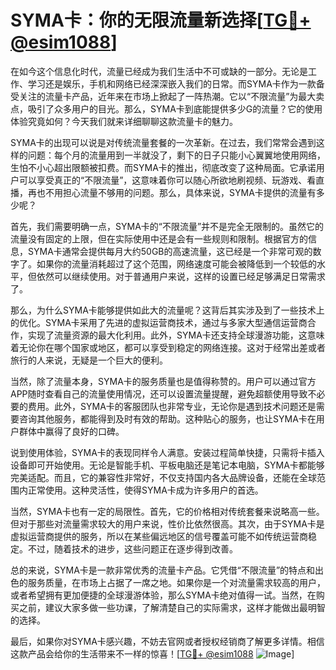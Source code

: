 # SYMA卡：你的无限流量新选择[[TG💪+ @esim1088](https://t.me/s/esim1088)]

在如今这个信息化时代，流量已经成为我们生活中不可或缺的一部分。无论是工作、学习还是娱乐，手机和网络已经深深嵌入我们的日常。而SYMA卡作为一款备受关注的流量卡产品，近年来在市场上掀起了一阵热潮。它以“不限流量”为最大卖点，吸引了众多用户的目光。那么，SYMA卡到底能提供多少G的流量？它的使用体验究竟如何？今天我们就来详细聊聊这款流量卡的魅力。

SYMA卡的出现可以说是对传统流量套餐的一次革新。在过去，我们常常会遇到这样的问题：每个月的流量用到一半就没了，剩下的日子只能小心翼翼地使用网络，生怕不小心超出限额被扣费。而SYMA卡的推出，彻底改变了这种局面。它承诺用户可以享受真正的“不限流量”，这意味着你可以随心所欲地刷视频、玩游戏、看直播，再也不用担心流量不够用的问题。那么，具体来说，SYMA卡提供的流量有多少呢？

首先，我们需要明确一点，SYMA卡的“不限流量”并不是完全无限制的。虽然它的流量没有固定的上限，但在实际使用中还是会有一些规则和限制。根据官方的信息，SYMA卡通常会提供每月大约50GB的高速流量，这已经是一个非常可观的数字了。如果你的流量消耗超过了这个范围，网络速度可能会被降低到一个较低的水平，但依然可以继续使用。对于普通用户来说，这样的设置已经足够满足日常需求了。

那么，为什么SYMA卡能够提供如此大的流量呢？这背后其实涉及到了一些技术上的优化。SYMA卡采用了先进的虚拟运营商技术，通过与多家大型通信运营商合作，实现了流量资源的最大化利用。此外，SYMA卡还支持全球漫游功能，这意味着无论你在哪个国家或地区，都可以享受到稳定的网络连接。这对于经常出差或者旅行的人来说，无疑是一个巨大的便利。

当然，除了流量本身，SYMA卡的服务质量也是值得称赞的。用户可以通过官方APP随时查看自己的流量使用情况，还可以设置流量提醒，避免超额使用导致不必要的费用。此外，SYMA卡的客服团队也非常专业，无论你是遇到技术问题还是需要咨询其他服务，都能得到及时有效的帮助。这种贴心的服务，也让SYMA卡在用户群体中赢得了良好的口碑。

说到使用体验，SYMA卡的表现同样令人满意。安装过程简单快捷，只需将卡插入设备即可开始使用。无论是智能手机、平板电脑还是笔记本电脑，SYMA卡都能够完美适配。而且，它的兼容性非常好，不仅支持国内各大品牌设备，还能在全球范围内正常使用。这种灵活性，使得SYMA卡成为许多用户的首选。

当然，SYMA卡也有一定的局限性。首先，它的价格相对传统套餐来说略高一些。但对于那些对流量需求较大的用户来说，性价比依然很高。其次，由于SYMA卡是虚拟运营商提供的服务，所以在某些偏远地区的信号覆盖可能不如传统运营商稳定。不过，随着技术的进步，这些问题正在逐步得到改善。

总的来说，SYMA卡是一款非常优秀的流量卡产品。它凭借“不限流量”的特点和出色的服务质量，在市场上占据了一席之地。如果你是一个对流量需求较高的用户，或者希望拥有更加便捷的全球漫游体验，那么SYMA卡绝对值得一试。当然，在购买之前，建议大家多做一些功课，了解清楚自己的实际需求，这样才能做出最明智的选择。

最后，如果你对SYMA卡感兴趣，不妨去官网或者授权经销商了解更多详情。相信这款产品会给你的生活带来不一样的惊喜！[[TG💪+ @esim1088](https://t.me/s/esim1088) ![Image](https://i.postimg.cc/4NQfJmqS/Snipaste-2025-05-13-00-14-12.png)]